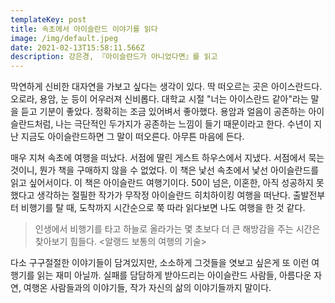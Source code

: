 ```yaml
---
templateKey: post
title: 속초에서 아이슬란드 이야기를 읽다
image: /img/default.jpeg
date: 2021-02-13T15:58:11.566Z
description: 강은경, 『아이슬란드가 아니었다면』를 읽고
---
```


막연하게 신비한 대자연을 가보고 싶다는 생각이 있다. 딱 떠오르는 곳은 아이스란드다. 오로라, 용암, 눈 등이 어우러져 신비롭다. 대학교 시절 "너는 아이스란드 같아"라는 말을 듣고 기분이 좋았다. 정확히는 조금 있어벼서 좋아했다. 용암과 얼음이 공존하는 아이슬란드처럼, 나는 극단적인 두가지가 공존하는 느낌이 들기 때문이라고 한다. 수년이 지난 지금도 아이슬란드하면 그 말이 떠오른다. 아무튼 마음에 든다. 

매우 지쳐 속초에 여행을 떠났다. 서점에 딸린 게스트 하우스에서 지냈다. 서점에서 묵는 것이니, 뭔가 책을 구매하지 않을 수 없었다. 이 책은 낯선 속초에서 낯선 아이슬란드를 읽고 싶어서이다. 이 책은 아이슬란드 여행기이다. 50이 넘은, 이혼한, 아직 성공하지 못했다고 생각하는 절필한 작가가 무작정 아이슬란드 히치하이킹 여행을 떠난다. 출발전부터 비행기를 탈 때, 도착까지 시간순으로 쭉 따라 읽다보면 나도 여행을 한 것 같다.

> 인생에서 비행기를 타고 하늘로 올라가는 몇 초보다 더 큰 해방감을 주는 시간은 찾아보기 힘들다. <알랭드 보통의 여행의 기술>

다소 구구절절한 이야기들이 담겨있지만, 소소하게 그것들을 엿보고 싶은게 또 이런 여행기를 읽는 재미 아닐까. 실패를 담담하게 받아드리는 아이슬란드 사람들, 아름다운 자연, 여행온 사람들과의 이야기들, 작가 자신의 삶의 이야기들까지 말이다.
